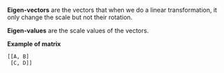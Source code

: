 **Eigen-vectors** are the vectors that when we do a linear transformation, it only change the scale but not their rotation.

**Eigen-values** are the scale values of the vectors.

**Example of matrix**
```python
[[A, B]
 [C, D]]
```